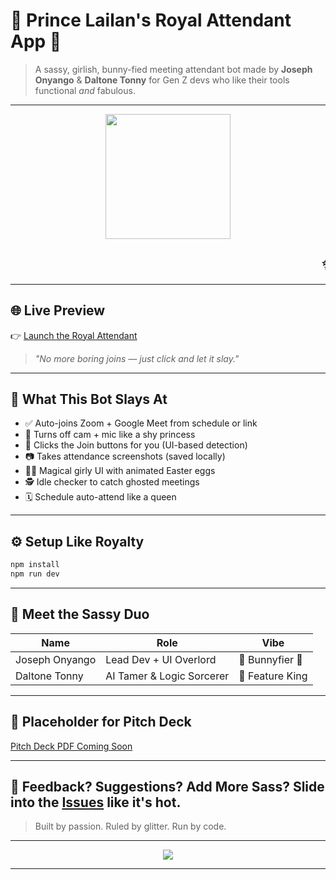 # 👑 Prince Lailan's Royal Attendant App 💅

> A sassy, girlish, bunny-fied meeting attendant bot made by **Joseph Onyango** & **Daltone Tonny** for Gen Z devs who like their tools functional *and* fabulous.

---

<div align="center">
  <img src="https://media.giphy.com/media/3o7btP5h5fZjxkM5U4/giphy.gif" width="200"/>
  <h2><marquee>✨ Auto Join + Slay ✨ | 🧠 Smart Cam-Off | 📸 Screenshot Mode | 🐰 Bunny Kingdom UI</marquee></h2>
</div>

---

## 🌐 Live Preview

👉 [Launch the Royal Attendant](https://princelailan-attendant.netlify.app)

> *"No more boring joins — just click and let it slay."*

---

## 🎯 What This Bot Slays At

* ✅ Auto-joins Zoom + Google Meet from schedule or link
* 📴 Turns off cam + mic like a shy princess
* 🔘 Clicks the Join buttons for you (UI-based detection)
* 📷 Takes attendance screenshots (saved locally)
* 🧚‍♀️ Magical girly UI with animated Easter eggs
* 🕵️ Idle checker to catch ghosted meetings
* 🗓️ Schedule auto-attend like a queen

---

## ⚙️ Setup Like Royalty

```bash
npm install
npm run dev
```

---

## 👯 Meet the Sassy Duo

| Name           | Role                      | Vibe            |
| -------------- | ------------------------- | --------------- |
| Joseph Onyango | Lead Dev + UI Overlord    | 💅 Bunnyfier 👑 |
| Daltone Tonny  | AI Tamer & Logic Sorcerer | 🔮 Feature King |

---

## 🎥 Placeholder for Pitch Deck

[Pitch Deck PDF Coming Soon](#)

---

## 💖 Feedback? Suggestions? Add More Sass? Slide into the [Issues](https://github.com/princelailan/Prince-Lsilsn-Royal-attendant-App/issues) like it's hot.

> Built by passion. Ruled by glitter. Run by code.

---

<div align="center">
  <img src="https://readme-typing-svg.herokuapp.com?font=Fira+Code&size=25&duration=3000&pause=200&color=F70B95&center=true&vCenter=true&multiline=true&width=800&lines=We+build+bots+with+personality.;Auto-Join+with+Glitter+and+Brains.;You+miss+nothing%2C+we+join+everything.;Bunnyfied+%7C+Sassy+%7C+Smart+Attendant!"/>
</div>

---
